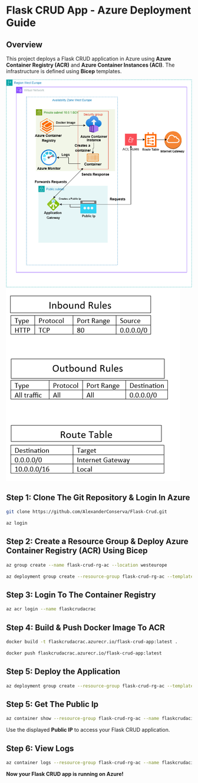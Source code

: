# Flask CRUD App - Azure Deployment Guide

## Overview
This project deploys a Flask CRUD application in Azure using **Azure Container Registry (ACR)** and **Azure Container Instances (ACI)**. The infrastructure is defined using **Bicep** templates.

![Architecture Diagram](images/azurediagram.png)
![Architecture Diagram](images/azure2.png)

## Step 1: Clone The Git Repository & Login In Azure
```sh
git clone https://github.com/AlexanderConserva/Flask-Crud.git
```

```sh
az login
```

## Step 2: Create a Resource Group & Deploy Azure Container Registry (ACR) Using Bicep
```sh
az group create --name flask-crud-rg-ac --location westeurope
```

```sh
az deployment group create --resource-group flask-crud-rg-ac --template-file acr_bicep.bicep
```

## Step 3: Login To The Container Registry
```sh
az acr login --name flaskcrudacrac
```

## Step 4: Build & Push Docker Image To ACR

```sh
docker build -t flaskcrudacrac.azurecr.io/flask-crud-app:latest .
```

```sh
docker push flaskcrudacrac.azurecr.io/flask-crud-app:latest
```

## Step 5: Deploy the Application

```sh
az deployment group create --resource-group flask-crud-rg-ac --template-file main_bicep.bicep
```

## Step 5: Get The Public Ip
```sh
az container show --resource-group flask-crud-rg-ac --name flaskcrudaciac --query ipAddress.ip --output tsv
```

Use the displayed **Public IP** to access your Flask CRUD application.

## Step 6: View Logs

```sh
az container logs --resource-group flask-crud-rg-ac --name flaskcrudaciac
```


**Now your Flask CRUD app is running on Azure!**